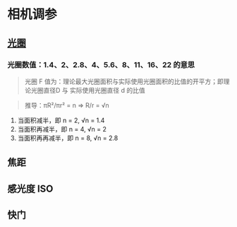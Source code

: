 # 相机调参

## [光圈](https://www.sohu.com/a/398803739_194997)

### 光圈数值：1.4、2、2.8、4、5.6、8、11、16、22 的意思

> 光圈 F 值为：理论最大光圈面积与实际使用光圈面积的比值的开平方；即理论光圈直径D 与 实际使用光圈直径 d 的比值

> 推导：πR²/πr² = n => R/r = √n
1. 当面积减半，即 n = 2, √n = 1.4
2. 当面积再减半，即 n = 4, √n = 2
3. 当面积再再减半，即 n = 8, √n = 2.8
## 焦距

## 感光度 ISO

## 快门
